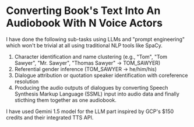 # Converting Book's Text Into An Audiobook With N Voice Actors

I have done the following sub-tasks using LLMs and "prompt engineering" which won't be trivial at all using traditional NLP tools like SpaCy.

1. Character identification and name clustering (e.g., "Tom", "Tom Sawyer", "Mr. Sawyer", "Thomas Sawyer" -> TOM_SAWYER)
2. Referential gender inference (TOM_SAWYER -> he/him/his)
3. Dialogue attribution or quotation speaker identification with coreference resolution
4. Producing the audio outputs of dialogues by converting Speech Synthesis Markup Language (SSML) input into audio data and finally sticthing them together as one audiobook.

I have used Gemini 1.5 model for the LLM part inspired by GCP's $150 credits and their integrated TTS API.
